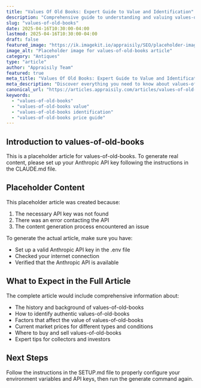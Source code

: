 ```yaml
---
title: "Values Of Old Books: Expert Guide to Value and Identification"
description: "Comprehensive guide to understanding and valuing values-of-old-books. Learn about identification, pricing factors, and where to sell."
slug: "values-of-old-books"
date: 2025-04-16T10:30:00-04:00
lastmod: 2025-04-16T10:30:00-04:00
draft: false
featured_image: "https://ik.imagekit.io/appraisily/SEO/placeholder-image.jpg"
image_alt: "Placeholder image for values-of-old-books article"
category: "Antiques"
type: "article"
author: "Appraisily Team"
featured: true
meta_title: "Values Of Old Books: Expert Guide to Value and Identification | Expert Guide"
meta_description: "Discover everything you need to know about values-of-old-books in this comprehensive guide. Expert tips on identification, valuation, and where to sell."
canonical_url: "https://articles.appraisily.com/articles/values-of-old-books"
keywords:
  - "values-of-old-books"
  - "values-of-old-books value"
  - "values-of-old-books identification"
  - "values-of-old-books price guide"
---
```


## Introduction to values-of-old-books

This is a placeholder article for values-of-old-books. To generate real content, please set up your Anthropic API key following the instructions in the CLAUDE.md file.

## Placeholder Content

This placeholder article was created because:

1. The necessary API key was not found
2. There was an error contacting the API
3. The content generation process encountered an issue

To generate the actual article, make sure you have:

- Set up a valid Anthropic API key in the .env file
- Checked your internet connection
- Verified that the Anthropic API is available

## What to Expect in the Full Article

The complete article would include comprehensive information about:

- The history and background of values-of-old-books
- How to identify authentic values-of-old-books
- Factors that affect the value of values-of-old-books
- Current market prices for different types and conditions
- Where to buy and sell values-of-old-books
- Expert tips for collectors and investors

## Next Steps

Follow the instructions in the SETUP.md file to properly configure your environment variables and API keys, then run the generate command again.
